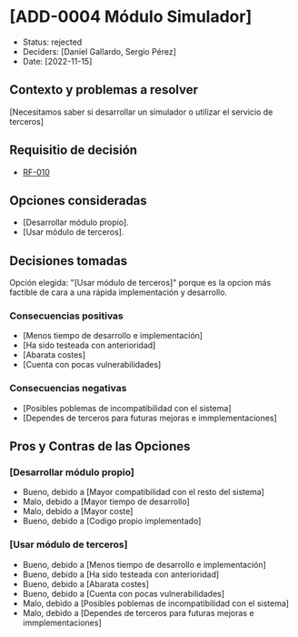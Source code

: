 # [ADD-0004 Módulo Simulador]

* Status: rejected
* Deciders: [Daniel Gallardo, Sergio Pérez]
* Date: [2022-11-15]

## Contexto y problemas a resolver

[Necesitamos saber si desarrollar un simulador o utilizar el servicio de terceros]

## Requisitio de decisión

* [RF-010](../requisitos/RF-010.md)

## Opciones consideradas

* [Desarrollar módulo propio].
* [Usar módulo de terceros].

## Decisiones tomadas

Opción elegida: "[Usar módulo de terceros]" porque es la opcion más factible de cara a una rápida implementación y desarrollo.

### Consecuencias positivas <!-- optional -->

* [Menos tiempo de desarrollo e implementación]
* [Ha sido testeada con anterioridad]
* [Abarata costes]
* [Cuenta con pocas vulnerabilidades]

### Consecuencias negativas <!-- optional -->

* [Posibles poblemas de incompatibilidad con el sistema]
* [Dependes de terceros para futuras mejoras e immplementaciones]

## Pros y Contras de las Opciones

### [Desarrollar módulo propio]

* Bueno, debido a [Mayor compatibilidad con el resto del sistema]
* Malo, debido a [Mayor tiempo de desarrollo]
* Malo, debido a [Mayor coste]
* Bueno, debido a [Codigo propio implementado]

### [Usar módulo de terceros]

* Bueno, debido a [Menos tiempo de desarrollo e implementación]
* Bueno, debido a [Ha sido testeada con anterioridad]
* Bueno, debido a [Abarata costes]
* Bueno, debido a [Cuenta con pocas vulnerabilidades]
* Malo, debido a [Posibles poblemas de incompatibilidad con el sistema]
* Malo, debido a [Dependes de terceros para futuras mejoras e immplementaciones]
